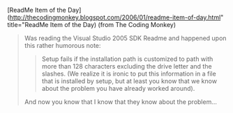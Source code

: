 [ReadMe Item of the Day](http://thecodingmonkey.blogspot.com/2006/01/readme-item-of-day.html" title="ReadMe Item of the Day) (from The Coding Monkey)

> Was reading the Visual Studio 2005 SDK Readme and happened upon this rather humorous note:
>
> > Setup fails if the installation path is customized to path with more than 128 characters excluding the drive letter and the slashes. (We realize it is ironic to put this information in a file that is installed by setup, but at least you know that we know about the problem you have already worked around).
>
> And now you know that I know that they know about the problem...